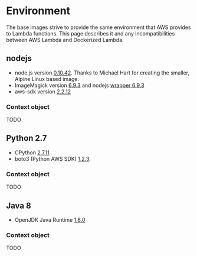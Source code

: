 # Environment

The base images strive to provide the same environment that AWS provides to
Lambda functions. This page describes it and any incompatibilities between AWS
Lambda and Dockerized Lambda.

## nodejs

* node.js version [0.10.42][nodev]. Thanks to Michael Hart for creating the
  smaller, Alpine Linux based image.
* ImageMagick version [6.9.3][magickv] and nodejs [wrapper 6.9.3][magickwrapperv]
* aws-sdk version [2.2.12][awsnodev]

[nodev]: https://github.com/mhart/alpine-node/blob/f025a0516b87e2a505c6be4ff2c7bf485a95dc5a/Dockerfile
[magickv]: https://pkgs.alpinelinux.org/package/main/x86_64/imagemagick
[magickwrapperv]: https://www.npmjs.com/package/imagemagick
[awsnodev]: https://aws.amazon.com/sdk-for-node-js/

### Context object

TODO

## Python 2.7

* CPython [2.7.11][pythonv]
* boto3 (Python AWS SDK) [1.2.3][botov].

[pythonv]: https://hub.docker.com/r/iron/python/tags/
[botov]: https://github.com/boto/boto3/releases/tag/1.2.3

### Context object

TODO

## Java 8

* OpenJDK Java Runtime [1.8.0][javav]

[javav]: https://hub.docker.com/r/iron/java/tags/

### Context object

TODO
